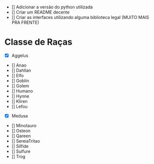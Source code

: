 - [] Adicionar a versão do python utilizada
- [] Criar um README decente
- [] Criar as interfaces utilizando alguma biblioteca legal (MUITO MAIS PRA FRENTE)


# Classe de Raças
- [x] Aggelus
- [] Anao
- [] Dahllan
- [] Elfo
- [] Goblin
- [] Golem
- [] Humano
- [] Hynne
- [] Kliren
- [] Lefou
- [x] Medusa
- [] Minotauro
- [] Osteon
- [] Qareen
- [] SereiaTritao
- [] Silfide
- [] Sulfure
- [] Trog


